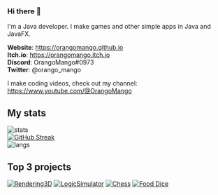 ### Hi there 👋

I'm a Java developer. I make games and other simple apps in Java and JavaFX.

**Website**: https://orangomango.github.io <br />
**Itch.io**: https://orangomango.itch.io <br />
**Discord**: OrangoMango#0973 <br />
**Twitter**: @orango_mango

I make coding videos, check out my channel: https://www.youtube.com/@OrangoMango

## My stats
![stats](https://github-readme-stats.vercel.app/api?username=OrangoMango&count_private=true&show_icons=true&theme=vue)  
[![GitHub Streak](https://streak-stats.demolab.com?user=OrangoMango&theme=vue)](https://git.io/streak-stats)  
![langs](https://github-readme-stats.vercel.app/api/top-langs?username=OrangoMango&layout=compact&theme=vue&exclude_repo=orangomango.github.io)

## Top 3 projects
[![Rendering3D](https://github-readme-stats.vercel.app/api/pin?username=OrangoMango&repo=Rendering3D&show_owner=true&theme=vue)](https://github.com/OrangoMango/Rendering3D)
[![LogicSimulator](https://github-readme-stats.vercel.app/api/pin?username=OrangoMango&repo=LogicSimulator&show_owner=true&theme=vue)](https://github.com/OrangoMango/LogicSimulator)
[![Chess](https://github-readme-stats.vercel.app/api/pin?username=OrangoMango&repo=Chess&show_owner=true&theme=vue)](https://github.com/OrangoMango/Chess)
[![Food Dice](https://github-readme-stats.vercel.app/api/pin?username=OrangoMango&repo=FoodDice&show_owner=true&theme=vue)](https://github.com/OrangoMango/FoodDice)

